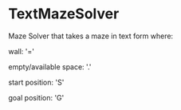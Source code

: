 # TextMazeSolver

Maze Solver that takes a maze in text form where:

  wall:                       '='
  
  empty/available space:      '.'
  
  start position:             'S'
  
  goal position:              'G'
